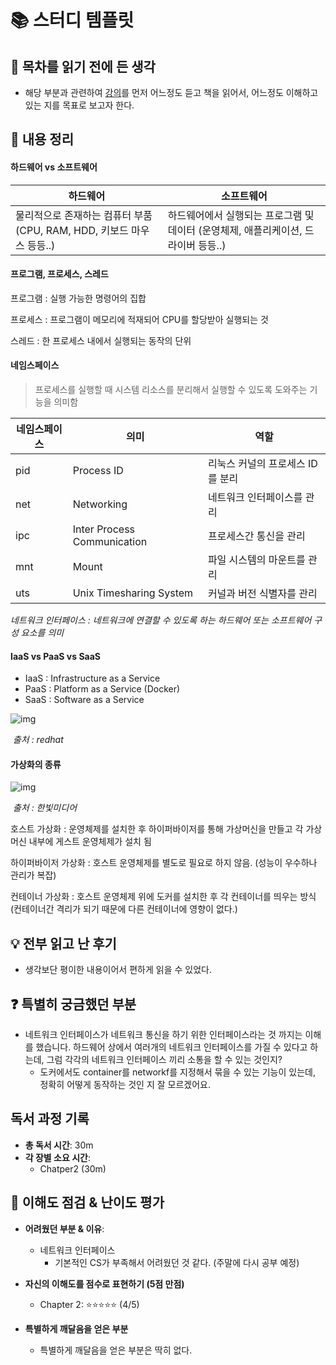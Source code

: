 # 📚 스터디 템플릿

## 📖 목차를 읽기 전에 든 생각
- 해당 부분과 관련하여 [강의](https://www.inflearn.com/course/%EA%B0%9C%EB%B0%9C%EC%9E%90%EB%A5%BC-%EC%9C%84%ED%95%9C-%EC%89%AC%EC%9A%B4-%EB%8F%84%EC%BB%A4/dashboard)를 먼저 어느정도 듣고 책을 읽어서, 어느정도 이해하고 있는 지를 목표로 보고자 한다.

## 📝 내용 정리

#### 하드웨어 vs 소프트웨어

| 하드웨어                                                     | 소프트웨어                                                   |
| ------------------------------------------------------------ | ------------------------------------------------------------ |
| 물리적으로 존재하는 컴퓨터 부품 (CPU, RAM, HDD, 키보드 마우스 등등..) | 하드웨어에서 실행되는 프로그램 및 데이터 (운영체제, 애플리케이션, 드라이버 등등..) |



#### 프로그램, 프로세스, 스레드 

프로그램 : 실행 가능한 명령어의 집합

프로세스 : 프로그램이 메모리에 적재되어 CPU를 할당받아 실행되는 것

스레드 : 한 프로세스 내에서 실행되는 동작의 단위



#### 네임스페이스

> 프로세스를 실행할 때 시스템 리소스를 분리해서 실행할 수 있도록 도와주는 기능을 의미함

| 네임스페이스 | 의미                        | 역할                             |
| ------------ | --------------------------- | -------------------------------- |
| pid          | Process ID                  | 리눅스 커널의 프로세스 ID를 분리 |
| net          | Networking                  | 네트워크 인터페이스를 관리       |
| ipc          | Inter Process Communication | 프로세스간 통신을 관리           |
| mnt          | Mount                       | 파일 시스템의 마운트를 관리      |
| uts          | Unix Timesharing System     | 커널과 버전 식별자를 관리        |

*네트워크 인터페이스 : 네트워크에 연결할 수 있도록 하는 하드웨어 또는 소프트웨어 구성 요소를 의미*

#### IaaS vs PaaS vs SaaS 

- IaaS : Infrastructure as a Service
- PaaS : Platform as a Service (Docker)
- SaaS : Software  as a Service 

![img](https://www.redhat.com/rhdc/managed-files/styles/wysiwyg_full_width/private/iaas-paas-saas-diagram5.1-1638x1046.png.webp?itok=jndE25Ok)

​											*출처 : redhat*

#### 가상화의 종류

![img](https://www.hanbit.co.kr/data/editor/20240610095700_ckeditor.jpg)

​										*출처 : 한빛미디어*

호스트 가상화 : 운영체제를 설치한 후 하이퍼바이저를 통해 가상머신을 만들고 각 가상 머신 내부에 게스트 운영체제가 설치 됨

하이퍼바이저 가상화 : 호스트 운영체제를 별도로 필요로 하지 않음. (성능이 우수하나 관리가 복잡)

컨테이너 가상화 : 호스트 운영체제 위에 도커를 설치한 후 각 컨테이너를 띄우는 방식 (컨테이너간 격리가 되기 때문에 다른 컨테이너에 영향이 없다.)

## 💡 전부 읽고 난 후기
- 생각보단 평이한 내용이어서 편하게 읽을 수 있었다.

## ❓ 특별히 궁금했던 부분
- 네트워크 인터페이스가 네트워크 통신을 하기 위한 인터페이스라는 것 까지는 이해를 했습니다. 하드웨어 상에서 여러개의 네트워크 인터페이스를 가질 수 있다고 하는데, 그럼 각각의 네트워크 인터페이스 끼리 소통을 할 수 있는 것인지? 
  - 도커에서도 container를 networkf를 지정해서 묶을 수 있는 기능이 있는데, 정확히 어떻게 동작하는 것인 지 잘 모르겠어요.


## 독서 과정 기록

- **총 독서 시간**: 30m 
- **각 장별 소요 시간**:
  - Chatper2 (30m)

## 🤔 이해도 점검 & 난이도 평가

- **어려웠던 부분 & 이유**:
  - 네트워크 인터페이스
    - 기본적인 CS가 부족해서 어려웠던 것 같다. (주말에 다시 공부 예정)

- **자신의 이해도를 점수로 표현하기 (5점 만점)**
  - Chapter 2: ⭐⭐⭐⭐⭐ (4/5)

- **특별하게 깨달음을 얻은 부분**
  - 특별하게 깨달음을 얻은 부분은 딱히 없다.

